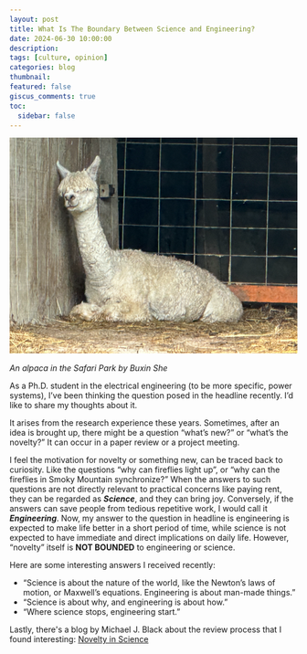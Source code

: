 ```yaml
---
layout: post
title: What Is The Boundary Between Science and Engineering?
date: 2024-06-30 10:00:00
description:
tags: [culture, opinion]
categories: blog
thumbnail:
featured: false
giscus_comments: true
toc:
  sidebar: false
---
```


<div style="text-align: left;">
  <img src="/assets/img/collections/alpaca.png" alt="An alpaca in the Safari Park by Buxin She" style="width: 550px; height: auto;">
  <p><em>An alpaca in the Safari Park by Buxin She</em></p>
</div>

As a Ph.D. student in the electrical engineering (to be more specific, power systems), I’ve been thinking the question posed in the headline recently.
I’d like to share my thoughts about it.

It arises from the research experience these years.
Sometimes, after an idea is brought up, there might be a question “what’s new?” or “what’s the novelty?”
It can occur in a paper review or a project meeting.

I feel the motivation for novelty or something new, can be traced back to curiosity.
Like the questions “why can fireflies light up”, or “why can the fireflies in Smoky Mountain synchronize?”
When the answers to such questions are not directly relevant to practical concerns like paying rent, they can be regarded as **_Science_**, and they can bring joy.
Conversely, if the answers can save people from tedious repetitive work, I would call it **_Engineering_**.
Now, my answer to the question in headline is engineering is expected to make life better in a short period of time, while science is not expected to have immediate and direct implications on daily life.
However, “novelty” itself is **NOT BOUNDED** to engineering or science.

Here are some interesting answers I received recently:

- “Science is about the nature of the world, like the Newton’s laws of motion, or Maxwell’s equations. Engineering is about man-made things.”
- “Science is about why, and engineering is about how.”
- “Where science stops, engineering start.”

Lastly, there's a blog by Michael J. Black about the review process that I found interesting: [Novelty in Science](https://perceiving-systems.blog/en/news/novelty-in-science)
